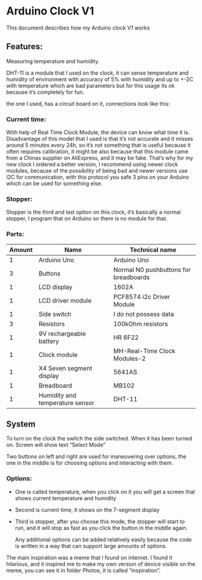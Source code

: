 # Arduino Clock V1

This document describes how my Arduino clock V1 works

## Features:

Measuring temperature and humidity.

DHT-11 is a module that I used on the clock, it can sense temperature and humidity of environment with accuracy of 5% with humidity and up to +-2C with temperature which are bad parameters but for this usage its ok because it’s completely for fun.

the one I used, has a circuit board on it, connections look like this:

### Current time:

With help of Real Time Clock Module, the device can know what time it is. Disadvantage of this model that I used is that it’s not accurate and it misses around 5 minutes every 24h, so it’s not something that is useful because it often requires calibration, it might be also because that this module came from a Chinas supplier on AliExpress, and it may be fake. That’s why for my new clock I ordered a better version, I recommend using newer clock modules, because of the possibility of being bad and newer versions use I2C for communication, with this protocol you safe 3 pins on your Arduino which can be used for something else.

### Stopper:

Stopper is the third and last option on this clock, it’s basically a normal stopper, I program that on Arduino so there is no module for that.

### Parts:

| Amount | Name                            | Technical name                        |
|--------|---------------------------------|---------------------------------------|
| 1      | Arduino Uno                     | Arduino Uno                           |
| 3      | Buttons                         | Normal N0 pushbuttons for breadboards |
| 1      | LCD display                     | 1602A                                 |
| 1      | LCD driver module               | PCF8574 i2c Driver Module             |
| 1      | Side switch                     | I do not possess data                 |
| 3      | Resistors                       | 100kOhm resistors                     |
| 1      | 9V rechargeable battery         | HR 6F22                               |
| 1      | Clock module                    | MH-Real-Time Clock Modules-2          |
| 1      | X4 Seven segment display        | 5641AS                                |
| 1      | Breadboard                      | MB102                                 |
| 1      | Humidity and temperature sensor | DHT-11                                |

## System

To turn on the clock the switch the side switched. When it has been turned on. Screen will show text “Select Mode”

Two buttons on left and right are used for maneuvering over options, the one in the middle is for choosing options and interacting with them.

### Options:

-   One is called temperature, when you click on it you will get a screen that shows current temperature and humidity
-   Second is current time, it shows on the 7-segment display
-   Third is stopper, after you choose this mode, the stopper will start to run, and it will stop as fast as you click the button in the middle again.

    Any additional options can be added relatively easily because the code is written in a way that can support large amounts of options.

The main inspiration was a meme that I found on internet. I found it hilarious, and it inspired me to make my own version of device visible on the meme, you can see it in folder Photos, it is called “inspiration”.
